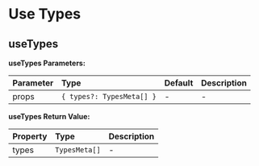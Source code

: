 # Use Types

[//]: types.ts '<-- Autogenerated By (do not edit the following markdown directly)'

## useTypes

**useTypes Parameters:**

| Parameter | Type                      | Default | Description |
| :-------- | :------------------------ | :------ | :---------- |
| props     | `{ types?: TypesMeta[] }` | -       | -           |

**useTypes Return Value:**

| Property | Type          | Description |
| :------- | :------------ | :---------- |
| types    | `TypesMeta[]` | -           |
